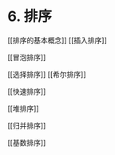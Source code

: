 # 6. 排序

[[排序的基本概念]]
[[插入排序]]

[[冒泡排序]]

[[选择排序]]
[[希尔排序]]


[[快速排序]]


[[堆排序]]


[[归并排序]]

[[基数排序]]
